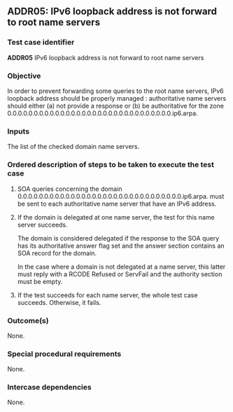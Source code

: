 ## ADDR05: IPv6 loopback address is not forward to root name servers

### Test case identifier
**ADDR05** IPv6 loopback address is not forward to root name servers

### Objective

In order to prevent forwarding some queries to the root name servers, IPv6
loopback address should be properly managed : authoritative name servers should
either (a) not provide a response or (b) be authoritative for the zone 
0.0.0.0.0.0.0.0.0.0.0.0.0.0.0.0.0.0.0.0.0.0.0.0.0.0.0.0.0.0.0.ip6.arpa.

### Inputs

The list of the checked domain name servers.

### Ordered description of steps to be taken to execute the test case

1. SOA queries concerning the domain 
   0.0.0.0.0.0.0.0.0.0.0.0.0.0.0.0.0.0.0.0.0.0.0.0.0.0.0.0.0.0.0.ip6.arpa.
   must be sent to each authoritative name server that have an IPv6 address.

2. If the domain is delegated at one name server, the test for this name server
	succeeds.

   The domain is considered delegated if the response to the SOA query has its
   authoritative answer flag set and the answer section contains an SOA record
   for the domain.

   In the case where a domain is not delegated at a name server, this latter
   must reply with a RCODE Refused or ServFail and the authority section
   must be empty.

3. If the test succeeds for each name server, the whole test case succeeds.
   Otherwise, it fails.

### Outcome(s)

None.

### Special procedural requirements

None.

### Intercase dependencies

None.
